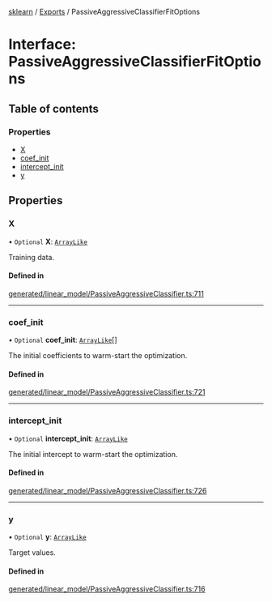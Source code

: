 [sklearn](../readme.md) / [Exports](../modules.md) / PassiveAggressiveClassifierFitOptions

# Interface: PassiveAggressiveClassifierFitOptions

## Table of contents

### Properties

- [X](PassiveAggressiveClassifierFitOptions.md#x)
- [coef\_init](PassiveAggressiveClassifierFitOptions.md#coef_init)
- [intercept\_init](PassiveAggressiveClassifierFitOptions.md#intercept_init)
- [y](PassiveAggressiveClassifierFitOptions.md#y)

## Properties

### X

• `Optional` **X**: [`ArrayLike`](../modules.md#arraylike)

Training data.

#### Defined in

[generated/linear_model/PassiveAggressiveClassifier.ts:711](https://github.com/transitive-bullshit/scikit-learn-ts/blob/367336a/packages/sklearn/src/generated/linear_model/PassiveAggressiveClassifier.ts#L711)

___

### coef\_init

• `Optional` **coef\_init**: [`ArrayLike`](../modules.md#arraylike)[]

The initial coefficients to warm-start the optimization.

#### Defined in

[generated/linear_model/PassiveAggressiveClassifier.ts:721](https://github.com/transitive-bullshit/scikit-learn-ts/blob/367336a/packages/sklearn/src/generated/linear_model/PassiveAggressiveClassifier.ts#L721)

___

### intercept\_init

• `Optional` **intercept\_init**: [`ArrayLike`](../modules.md#arraylike)

The initial intercept to warm-start the optimization.

#### Defined in

[generated/linear_model/PassiveAggressiveClassifier.ts:726](https://github.com/transitive-bullshit/scikit-learn-ts/blob/367336a/packages/sklearn/src/generated/linear_model/PassiveAggressiveClassifier.ts#L726)

___

### y

• `Optional` **y**: [`ArrayLike`](../modules.md#arraylike)

Target values.

#### Defined in

[generated/linear_model/PassiveAggressiveClassifier.ts:716](https://github.com/transitive-bullshit/scikit-learn-ts/blob/367336a/packages/sklearn/src/generated/linear_model/PassiveAggressiveClassifier.ts#L716)
